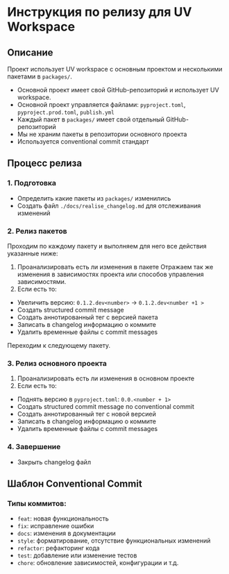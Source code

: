 # Инструкция по релизу для UV Workspace

## Описание
Проект использует UV workspace с основным проектом и несколькими пакетами в `packages/`.
- Основной проект имеет свой GitHub-репозиторий и использует UV workspace.
- Основной проект управляется файлами: `pyproject.toml`, `pyproject.prod.toml`, `publish.yml`
- Каждый пакет в `packages/` имеет свой отдельный GitHub-репозиторий
- Мы не храним пакеты в репозитории основного проекта
- Используется conventional commit стандарт

## Процесс релиза

### 1. Подготовка
- Определить какие пакеты из `packages/` изменились
- Создать файл `./docs/realise_changelog.md` для отслеживания изменений

### 2. Релиз пакетов

Проходим по каждому пакету и выполняем для него все действия указанные ниже:
1. Проанализировать есть ли изменения в пакете
Отражаем так же изменения в зависимостях проекта или способов управления зависимостями.
2. Если есть то:
- Увеличить версию: `0.1.2.dev<number>` -> `0.1.2.dev<number +1 >`
- Создать structured commit message
- Создать аннотированный тег с версией пакета
- Записать в changelog информацию о коммите
- Удалить временные файлы с commit messages

Переходим к следующему пакету.

### 3. Релиз основного проекта
1. Проанализировать есть ли изменения в основном проекте
2. Если есть то:
- Поднять версию в `pyproject.toml`: `0.0.<number + 1>`
- Создать structured commit message по conventional commit
- Создать аннотированный тег с новой версией
- Записать в changelog информацию о коммите
- Удалить временные файлы с commit messages

### 4. Завершение
- Закрыть changelog файл

## Шаблон Conventional Commit 

### Типы коммитов:
- `feat`: новая функциональность
- `fix`: исправление ошибки
- `docs`: изменения в документации
- `style`: форматирование, отсутствие функциональных изменений
- `refactor`: рефакторинг кода
- `test`: добавление или изменение тестов
- `chore`: обновление зависимостей, конфигурации и т.д.